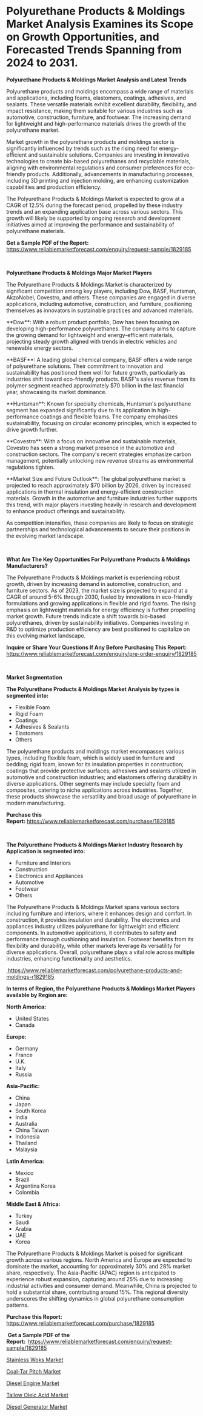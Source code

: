 <p><h1>Polyurethane Products & Moldings Market Analysis Examines its Scope on Growth Opportunities, and Forecasted Trends Spanning from 2024 to 2031.</h1></p><p><strong>Polyurethane Products & Moldings Market Analysis and Latest Trends</strong></p>
<p><p>Polyurethane products and moldings encompass a wide range of materials and applications, including foams, elastomers, coatings, adhesives, and sealants. These versatile materials exhibit excellent durability, flexibility, and impact resistance, making them suitable for various industries such as automotive, construction, furniture, and footwear. The increasing demand for lightweight and high-performance materials drives the growth of the polyurethane market.</p><p>Market growth in the polyurethane products and moldings sector is significantly influenced by trends such as the rising need for energy-efficient and sustainable solutions. Companies are investing in innovative technologies to create bio-based polyurethanes and recyclable materials, aligning with environmental regulations and consumer preferences for eco-friendly products. Additionally, advancements in manufacturing processes, including 3D printing and injection molding, are enhancing customization capabilities and production efficiency.</p><p>The Polyurethane Products & Moldings Market is expected to grow at a CAGR of 12.5% during the forecast period, propelled by these industry trends and an expanding application base across various sectors. This growth will likely be supported by ongoing research and development initiatives aimed at improving the performance and sustainability of polyurethane materials.</p></p>
<p><strong>Get a Sample PDF of the Report:&nbsp;</strong> <a href="https://www.reliablemarketforecast.com/enquiry/request-sample/1829185?utm_campaign=1130&utm_medium=2&utm_source=Github&utm_content=ia&utm_term=19102024&utm_id=polyurethane-products-moldings">https://www.reliablemarketforecast.com/enquiry/request-sample/1829185</a></p>
<p>&nbsp;</p>
<p><strong>Polyurethane Products & Moldings Major Market Players</strong></p>
<p><p>The Polyurethane Products & Moldings Market is characterized by significant competition among key players, including Dow, BASF, Huntsman, AkzoNobel, Covestro, and others. These companies are engaged in diverse applications, including automotive, construction, and furniture, positioning themselves as innovators in sustainable practices and advanced materials.</p><p>**Dow**: With a robust product portfolio, Dow has been focusing on developing high-performance polyurethanes. The company aims to capture the growing demand for lightweight and energy-efficient materials, projecting steady growth aligned with trends in electric vehicles and renewable energy sectors.</p><p>**BASF**: A leading global chemical company, BASF offers a wide range of polyurethane solutions. Their commitment to innovation and sustainability has positioned them well for future growth, particularly as industries shift toward eco-friendly products. BASF's sales revenue from its polymer segment reached approximately $70 billion in the last financial year, showcasing its market dominance.</p><p>**Huntsman**: Known for specialty chemicals, Huntsman's polyurethane segment has expanded significantly due to its application in high-performance coatings and flexible foams. The company emphasizes sustainability, focusing on circular economy principles, which is expected to drive growth further.</p><p>**Covestro**: With a focus on innovative and sustainable materials, Covestro has seen a strong market presence in the automotive and construction sectors. The company's recent strategies emphasize carbon management, potentially unlocking new revenue streams as environmental regulations tighten.</p><p>**Market Size and Future Outlook**: The global polyurethane market is projected to reach approximately $70 billion by 2026, driven by increased applications in thermal insulation and energy-efficient construction materials. Growth in the automotive and furniture industries further supports this trend, with major players investing heavily in research and development to enhance product offerings and sustainability. </p><p>As competition intensifies, these companies are likely to focus on strategic partnerships and technological advancements to secure their positions in the evolving market landscape.</p></p>
<p>&nbsp;</p>
<p><strong>What Are The Key Opportunities For Polyurethane Products & Moldings Manufacturers?</strong></p>
<p><p>The Polyurethane Products & Moldings market is experiencing robust growth, driven by increasing demand in automotive, construction, and furniture sectors. As of 2023, the market size is projected to expand at a CAGR of around 5-6% through 2030, fueled by innovations in eco-friendly formulations and growing applications in flexible and rigid foams. The rising emphasis on lightweight materials for energy efficiency is further propelling market growth. Future trends indicate a shift towards bio-based polyurethanes, driven by sustainability initiatives. Companies investing in R&D to optimize production efficiency are best positioned to capitalize on this evolving market landscape.</p></p>
<p><strong>Inquire or Share Your Questions If Any Before Purchasing This Report:</strong> <a href="https://www.reliablemarketforecast.com/enquiry/pre-order-enquiry/1829185?utm_campaign=1130&utm_medium=2&utm_source=Github&utm_content=ia&utm_term=19102024&utm_id=polyurethane-products-moldings">https://www.reliablemarketforecast.com/enquiry/pre-order-enquiry/1829185</a></p>
<p>&nbsp;</p>
<p><strong>Market Segmentation</strong></p>
<p><strong>The Polyurethane Products & Moldings Market Analysis by types is segmented into:</strong></p>
<p><ul><li>Flexible Foam</li><li>Rigid Foam</li><li>Coatings</li><li>Adhesives & Sealants</li><li>Elastomers</li><li>Others</li></ul></p>
<p><p>The polyurethane products and moldings market encompasses various types, including flexible foam, which is widely used in furniture and bedding; rigid foam, known for its insulation properties in construction; coatings that provide protective surfaces; adhesives and sealants utilized in automotive and construction industries; and elastomers offering durability in diverse applications. Other segments may include specialty foam and composites, catering to niche applications across industries. Together, these products showcase the versatility and broad usage of polyurethane in modern manufacturing.</p></p>
<p><strong>Purchase this Report:&nbsp;</strong><a href="https://www.reliablemarketforecast.com/purchase/1829185?utm_campaign=1130&utm_medium=2&utm_source=Github&utm_content=ia&utm_term=19102024&utm_id=polyurethane-products-moldings">https://www.reliablemarketforecast.com/purchase/1829185</a></p>
<p>&nbsp;</p>
<p><strong>The Polyurethane Products & Moldings Market Industry Research by Application is segmented into:</strong></p>
<p><ul><li>Furniture and Interiors</li><li>Construction</li><li>Electronics and Appliances</li><li>Automotive</li><li>Footwear</li><li>Others</li></ul></p>
<p><p>The Polyurethane Products & Moldings Market spans various sectors including furniture and interiors, where it enhances design and comfort. In construction, it provides insulation and durability. The electronics and appliances industry utilizes polyurethane for lightweight and efficient components. In automotive applications, it contributes to safety and performance through cushioning and insulation. Footwear benefits from its flexibility and durability, while other markets leverage its versatility for diverse applications. Overall, polyurethane plays a vital role across multiple industries, enhancing functionality and aesthetics.</p></p>
<p><a href="https://www.reliablemarketforecast.com/polyurethane-products-and-moldings-r1829185?utm_campaign=1130&utm_medium=2&utm_source=Github&utm_content=ia&utm_term=19102024&utm_id=polyurethane-products-moldings">&nbsp;https://www.reliablemarketforecast.com/polyurethane-products-and-moldings-r1829185</a></p>
<p><strong>In terms of Region, the Polyurethane Products & Moldings Market Players available by Region are:</strong></p>
<p>
    <p> <strong> North America: </strong>
        <ul>
            <li>United States</li>
            <li>Canada</li>
        </ul>
        </p> 
    <p> <strong> Europe: </strong>
        <ul>
            <li>Germany</li>
            <li>France</li>
            <li>U.K.</li>
            <li>Italy</li>
            <li>Russia</li>
        </ul>
        </p> 
    <p> <strong> Asia-Pacific: </strong>
        <ul>
            <li>China</li>
            <li>Japan</li>
            <li>South Korea</li>
            <li>India</li>
            <li>Australia</li>
            <li>China Taiwan</li>
            <li>Indonesia</li>
            <li>Thailand</li>
            <li>Malaysia</li>
        </ul>
        </p> 
    <p> <strong> Latin America: </strong>
        <ul>
            <li>Mexico</li>
            <li>Brazil</li>
            <li>Argentina Korea</li>
            <li>Colombia</li>
        </ul>
        </p> 
    <p> <strong> Middle East & Africa: </strong>
        <ul>
            <li>Turkey</li>
            <li>Saudi</li>
            <li>Arabia</li>
            <li>UAE</li>
            <li>Korea</li>
        </ul>
    </p>
    </p>
<p><p>The Polyurethane Products & Moldings Market is poised for significant growth across various regions. North America and Europe are expected to dominate the market, accounting for approximately 30% and 28% market share, respectively. The Asia-Pacific (APAC) region is anticipated to experience robust expansion, capturing around 25% due to increasing industrial activities and consumer demand. Meanwhile, China is projected to hold a substantial share, contributing around 15%. This regional diversity underscores the shifting dynamics in global polyurethane consumption patterns.</p></p>
<p><strong>Purchase this Report: </strong><a href="https://www.reliablemarketforecast.com/purchase/1829185?utm_campaign=1130&utm_medium=2&utm_source=Github&utm_content=ia&utm_term=19102024&utm_id=polyurethane-products-moldings">https://www.reliablemarketforecast.com/purchase/1829185</a></p>
<p>&nbsp;<strong>Get a Sample PDF of the Report:&nbsp;&nbsp;</strong><a href="https://www.reliablemarketforecast.com/enquiry/request-sample/1829185?utm_campaign=1130&utm_medium=2&utm_source=Github&utm_content=ia&utm_term=19102024&utm_id=polyurethane-products-moldings">https://www.reliablemarketforecast.com/enquiry/request-sample/1829185</a></p>
<p><strong></strong></p>
<p><p><a href="https://www.linkedin.com/pulse/global-stainless-woks-market-trends-innovations-forward-looking-hziuf?utm_campaign=1130&utm_medium=2&utm_source=Github&utm_content=ia&utm_term=19102024&utm_id=polyurethane-products-moldings">Stainless Woks Market</a></p><p><a href="https://github.com/habinadmshaulz/Market-Research-Report-List-1/blob/main/coal-tar-pitch-market.md?utm_campaign=1130&utm_medium=2&utm_source=Github&utm_content=ia&utm_term=19102024&utm_id=polyurethane-products-moldings">Coal-Tar Pitch Market</a></p><p><a href="https://issuu.com/reportprime-2/docs/diesel-engine-market-size-2030.pptx_3c2c3304f0297d?utm_campaign=1130&utm_medium=2&utm_source=Github&utm_content=ia&utm_term=19102024&utm_id=polyurethane-products-moldings">Diesel Engine Market</a></p><p><a href="https://medium.com/@chantekestenmo/mapping-the-tallow-oleic-acid-market-trends-challenges-and-breakthroughs-2024-2031-4f158b4cf41c?utm_campaign=1130&utm_medium=2&utm_source=Github&utm_content=ia&utm_term=19102024&utm_id=polyurethane-products-moldings">Tallow Oleic Acid Market</a></p><p><a href="https://issuu.com/reportprime-2/docs/diesel-generator-market-size-2030.p_46d9d15b0482f8?utm_campaign=1130&utm_medium=2&utm_source=Github&utm_content=ia&utm_term=19102024&utm_id=polyurethane-products-moldings">Diesel Generator Market</a></p></p>